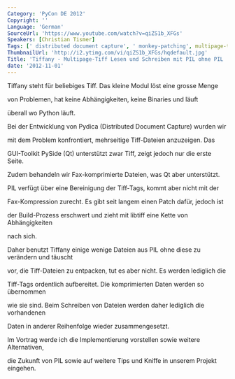 ```yaml
---
Category: 'PyCon DE 2012'
Copyright: ''
Language: 'German'
SourceUrl: 'https://www.youtube.com/watch?v=qiZS1b_XFGs'
Speakers: [Christian Tismer]
Tags: [' distributed document capture', ' monkey-patching', multipage-tiff, ' pil']
ThumbnailUrl: 'http://i2.ytimg.com/vi/qiZS1b_XFGs/hqdefault.jpg'
Title: 'Tiffany - Multipage-Tiff Lesen und Schreiben mit PIL ohne PIL '
date: '2012-11-01'
---
```

Tiffany steht für beliebiges Tiff. Das kleine Modul löst eine grosse Menge

von Problemen, hat keine Abhängigkeiten, keine Binaries und läuft

überall wo Python läuft.

Bei der Entwicklung von Pydica (Distributed Document Capture) wurden wir

mit dem Problem konfrontiert, mehrseitige Tiff-Dateien anzuzeigen. Das

GUI-Toolkit PySide (Qt) unterstützt zwar Tiff, zeigt jedoch nur die erste
Seite.

Zudem behandeln wir Fax-komprimierte Dateien, was Qt aber unterstützt.

PIL verfügt über eine Bereinigung der Tiff-Tags, kommt aber nicht mit der

Fax-Kompression zurecht. Es gibt seit langem einen Patch dafür, jedoch ist

der Build-Prozess erschwert und zieht mit libtiff eine Kette von
Abhängigkeiten

nach sich.

Daher benutzt Tiffany einige wenige Dateien aus PIL ohne diese zu verändern
und täuscht

vor, die Tiff-Dateien zu entpacken, tut es aber nicht. Es werden lediglich die

Tiff-Tags ordentlich aufbereitet. Die komprimierten Daten werden so übernommen

wie sie sind. Beim Schreiben von Dateien werden daher lediglich die
vorhandenen

Daten in anderer Reihenfolge wieder zusammengesetzt.

Im Vortrag werde ich die Implementierung vorstellen sowie weitere
Alternativen,

die Zukunft von PIL sowie auf weitere Tips und Kniffe in unserem Projekt
eingehen.
